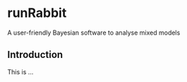 # runRabbit
A user-friendly Bayesian software to analyse mixed models


## Introduction

This is ...